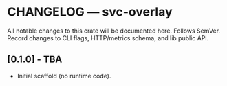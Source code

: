 # CHANGELOG — svc-overlay

All notable changes to this crate will be documented here.
Follows SemVer. Record changes to CLI flags, HTTP/metrics schema, and lib public API.

## [0.1.0] - TBA
- Initial scaffold (no runtime code).
